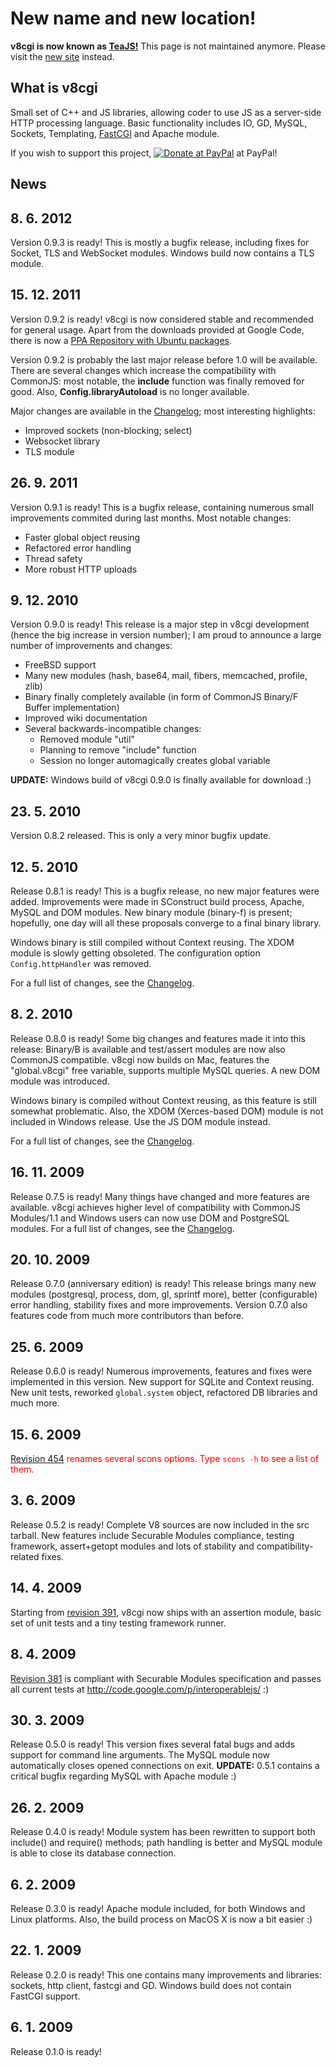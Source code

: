 # New name and new location! #

**v8cgi is now known as [TeaJS!](http://code.google.com/p/teajs/)** This page is not maintained anymore. Please visit the [new site](http://code.google.com/p/teajs/) instead.

## What is v8cgi ##

Small set of C++ and JS libraries, allowing coder to use JS as a server-side HTTP processing language. Basic functionality includes IO, GD, MySQL, Sockets, Templating,  [FastCGI](FastCGI.md) and Apache module.

If you wish to support this project, <a href='https://www.paypal.com/cgi-bin/webscr?cmd=_s-xclick&hosted_button_id=3340079'><img src='https://www.paypal.com/en_GB/i/btn/btn_donate_LG.gif' alt='Donate at PayPal' title='Donate at PayPal' /></a> at PayPal!



## News ##

## 8. 6. 2012 ##
Version 0.9.3 is ready! This is mostly a bugfix release, including fixes for Socket, TLS and WebSocket modules. Windows build now contains a TLS module.

## 15. 12. 2011 ##
Version 0.9.2 is ready! v8cgi is now considered stable and recommended for general usage. Apart from the downloads provided at Google Code, there is now a [PPA Repository with Ubuntu packages](https://launchpad.net/~ondras/+archive/v8cgi).

Version 0.9.2 is probably the last major release before 1.0 will be available. There are several changes which increase the compatibility with CommonJS: most notable, the **include** function was finally removed for good. Also, **Config.libraryAutoload** is no longer available.

Major changes are available in the [Changelog](http://code.google.com/p/v8cgi/wiki/Changelog); most interesting highlights:

  * Improved sockets (non-blocking; select)
  * Websocket library
  * TLS module

## 26. 9. 2011 ##
Version 0.9.1 is ready! This is a bugfix release, containing numerous small improvements commited during last months. Most notable changes:

  * Faster global object reusing
  * Refactored error handling
  * Thread safety
  * More robust HTTP uploads

## 9. 12. 2010 ##
Version 0.9.0 is ready! This release is a major step in v8cgi development (hence the big increase in version number); I am proud to announce a large number of improvements and changes:

  * FreeBSD support
  * Many new modules (hash, base64, mail, fibers, memcached, profile, zlib)
  * Binary finally completely available (in form of CommonJS Binary/F Buffer implementation)
  * Improved wiki documentation
  * Several backwards-incompatible changes:
    * Removed module "util"
    * Planning to remove "include" function
    * Session no longer automagically creates global variable

**UPDATE:** Windows build of v8cgi 0.9.0 is finally available for download :)

## 23. 5. 2010 ##
Version 0.8.2 released. This is only a very minor bugfix update.

## 12. 5. 2010 ##
Release 0.8.1 is ready! This is a bugfix release, no new major features were added. Improvements were made in SConstruct build process, Apache, MySQL and DOM modules. New binary module (binary-f) is present; hopefully, one day will all these proposals converge to a final binary library.

Windows binary is still compiled without Context reusing. The XDOM module is slowly getting obsoleted. The configuration option `Config.httpHandler` was removed.

For a full list of changes, see the [Changelog](Changelog.md).

## 8. 2. 2010 ##
Release 0.8.0 is ready! Some big changes and features made it into this release: Binary/B is available and test/assert modules are now also CommonJS compatible. v8cgi now builds on Mac, features the "global.v8cgi" free variable, supports multiple MySQL queries. A new DOM module was introduced.

Windows binary is compiled without Context reusing, as this feature is still somewhat problematic. Also, the XDOM (Xerces-based DOM) module is not included in Windows release. Use the JS DOM module instead.

For a full list of changes, see the [Changelog](Changelog.md).

## 16. 11. 2009 ##
Release 0.7.5 is ready! Many things have changed and more features are available. v8cgi achieves higher level of compatibility with CommonJS Modules/1.1 and Windows users can now use DOM and PostgreSQL modules. For a full list of changes, see the [Changelog](Changelog.md).

## 20. 10. 2009 ##
Release 0.7.0 (anniversary edition) is ready! This release brings many new modules (postgresql, process, dom, gl, sprintf more), better (configurable) error handling, stability fixes and more improvements. Version 0.7.0 also features code from much more contributors than before.

## 25. 6. 2009 ##
Release 0.6.0 is ready! Numerous improvements, features and fixes were implemented in this version. New support for SQLite and Context reusing. New unit tests, reworked `global.system` object, refactored DB libraries and much more.

## 15. 6. 2009 ##
<font color='red'><a href='https://code.google.com/p/v8cgi/source/detail?r=454'>Revision 454</a> renames several scons options. Type <code>scons -h</code> to see a list of them.</font>

## 3. 6. 2009 ##
Release 0.5.2 is ready! Complete V8 sources are now included in the src tarball. New features include Securable Modules compliance, testing framework, assert+getopt modules and lots of stability and compatibility-related fixes.

## 14. 4. 2009 ##
Starting from [revision 391](https://code.google.com/p/v8cgi/source/detail?r=391), v8cgi now ships with an assertion module, basic set of unit tests and a tiny testing framework runner.

## 8. 4. 2009 ##
[Revision 381](https://code.google.com/p/v8cgi/source/detail?r=381) is compliant with Securable Modules specification and passes all current tests at http://code.google.com/p/interoperablejs/ :)

## 30. 3. 2009 ##
Release 0.5.0 is ready! This version fixes several fatal bugs and adds support for command line arguments. The MySQL module now automatically closes opened connections on exit. **UPDATE:** 0.5.1 contains a critical bugfix regarding MySQL with Apache module :)

## 26. 2. 2009 ##
Release 0.4.0 is ready! Module system has been rewritten to support both include() and require() methods; path handling is better and MySQL module is able to close its database connection.

## 6. 2. 2009 ##
Release 0.3.0 is ready! Apache module included, for both Windows and Linux platforms. Also, the build process on MacOS X is now a bit easier :)

## 22. 1. 2009 ##
Release 0.2.0 is ready! This one contains many improvements and libraries: sockets, http client, fastcgi and GD. Windows build does not contain FastCGI support.

## 6. 1. 2009 ##
Release 0.1.0 is ready!
